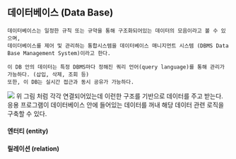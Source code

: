 ## 데이터베이스 (Data Base)
    데이터베이스는 일정한 규칙 또는 규약을 통해 구조화되어있는 데이터의 모음이라고 볼 수 있으며,
    데이더베이스를 제어 및 관리하는 통합시스템을 데이터베이스 매니지먼트 시스템 (DBMS Data Base Management System)이라고 한다.

    이 DB 안의 데이터는 특정 DBMS마다 정해진 쿼리 언어(query language)를 통해 관리가 가능하다. (삽입, 삭제, 조회 등)
    또한, 이 DB는 실시간 접근과 동시 공유가 가능하다.

<img src="http://terms.tta.or.kr/upload/image/terms2021/32_database.png">
위 그림 처럼 각각 연결되어있는데 이런한 구조를 기반으로 데이터를 주고 받는다.
응용 프로그램이 데이터베이스 안에 들어있는 데이터를 꺼내 해당 데이터 관련 로직을 구축할 수 있다.

#### 엔터티 (entity)


#### 릴레이션 (relation)

